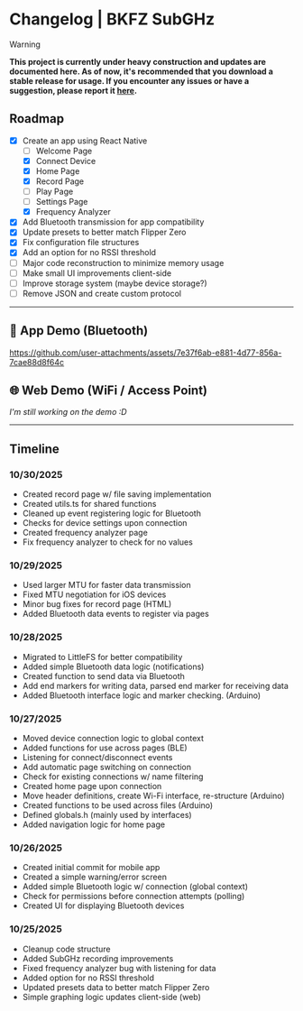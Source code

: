 # Changelog | BKFZ SubGHz

> [!WARNING]
> **This project is currently under heavy construction and updates are documented here. As of now, it's recommended that you download a stable release for usage. If you encounter any issues or have a suggestion, please report it <a href='https://github.com/BrianWalczak/BKFZ-SubGHz/issues'>here</a>.**

## Roadmap

- [x] Create an app using React Native
  - [ ] Welcome Page
  - [x] Connect Device
  - [x] Home Page
  - [x] Record Page
  - [ ] Play Page
  - [ ] Settings Page
  - [x] Frequency Analyzer
- [x] Add Bluetooth transmission for app compatibility
- [x] Update presets to better match Flipper Zero
- [x] Fix configuration file structures
- [x] Add an option for no RSSI threshold
- [ ] Major code reconstruction to minimize memory usage
- [ ] Make small UI improvements client-side
- [ ] Improve storage system (maybe device storage?)
- [ ] Remove JSON and create custom protocol

---

## 📱 App Demo (Bluetooth)

https://github.com/user-attachments/assets/7e37f6ab-e881-4d77-856a-7cae88d8f64c

## 🌐 Web Demo (WiFi / Access Point)

_I'm still working on the demo :D_

---

## Timeline

### 10/30/2025
- Created record page w/ file saving implementation
- Created utils.ts for shared functions
- Cleaned up event registering logic for Bluetooth
- Checks for device settings upon connection
- Created frequency analyzer page
- Fix frequency analyzer to check for no values

### 10/29/2025
- Used larger MTU for faster data transmission
- Fixed MTU negotiation for iOS devices
- Minor bug fixes for record page (HTML)
- Added Bluetooth data events to register via pages

### 10/28/2025
- Migrated to LittleFS for better compatibility
- Added simple Bluetooth data logic (notifications)
- Created function to send data via Bluetooth
- Add end markers for writing data, parsed end marker for receiving data
- Added Bluetooth interface logic and marker checking. (Arduino)

### 10/27/2025
- Moved device connection logic to global context
- Added functions for use across pages (BLE)
- Listening for connect/disconnect events
- Add automatic page switching on connection
- Check for existing connections w/ name filtering
- Created home page upon connection
- Move header definitions, create Wi-Fi interface, re-structure (Arduino)
- Created functions to be used across files (Arduino)
- Defined globals.h (mainly used by interfaces)
- Added navigation logic for home page

### 10/26/2025
- Created initial commit for mobile app
- Created a simple warning/error screen
- Added simple Bluetooth logic w/ connection (global context)
- Check for permissions before connection attempts (polling)
- Created UI for displaying Bluetooth devices

### 10/25/2025
- Cleanup code structure
- Added SubGHz recording improvements
- Fixed frequency analyzer bug with listening for data
- Added option for no RSSI threshold
- Updated presets data to better match Flipper Zero
- Simple graphing logic updates client-side (web)